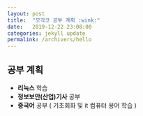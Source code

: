 ```yaml
---
layout: post
title:  "모각코 공부 계획 :wink:"
date:   2019-12-22 23:08:00
categories: jekyll update
permalink: /archivers/hello
---
```


## 공부 계획 ##

* **리눅스** 학습
* **정보보안(산업)기사** 공부
* **중국어** 공부 ( 기초회화 및 it 컴퓨터 용어 학습 )





